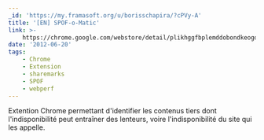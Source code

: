 ```yaml
---
_id: 'https://my.framasoft.org/u/borisschapira/?cPVy-A'
title: '[EN] SPOF-o-Matic'
link: >-
    https://chrome.google.com/webstore/detail/plikhggfbplemddobondkeogomgoodeg?utm_source=gmail
date: '2012-06-20'
tags:
    - Chrome
    - Extension
    - sharemarks
    - SPOF
    - webperf
---
```


<div class="markdown"><p>Extention Chrome permettant d'identifier les contenus tiers dont l'indisponibilité peut entraîner des lenteurs, voire l'indisponibilité du site qui les appelle.
</p></div>
